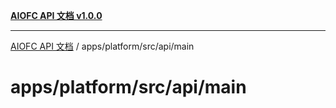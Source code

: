 [**AIOFC API 文档 v1.0.0**](../../../../../README.md)

***

[AIOFC API 文档](../../../../../modules.md) / apps/platform/src/api/main

# apps/platform/src/api/main
